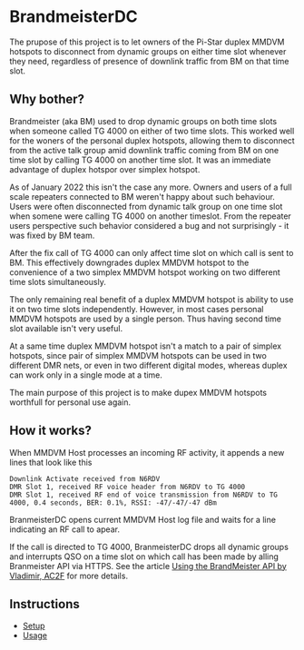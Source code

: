 # BrandmeisterDC
The prupose of this project is to let owners of the Pi-Star duplex MMDVM hotspots to disconnect from dynamic groups on either time slot whenever they need, regardless of presence of downlink traffic from BM on that time slot.

## Why bother?
Brandmeister (aka BM) used to drop dynamic groups on both time slots when someone called TG 4000 on either of two time slots.
This worked well for the woners of the personal duplex hotspots, allowing them to disconnect from the active talk group amid downlink traffic coming from BM on one time slot by calling TG 4000 on another time slot. It was an immediate advantage of duplex hotspor over simplex hotspot.

As of January 2022 this isn't the case any more. 
Owners and users of a full scale repeaters connected to BM weren't happy about such behaviour.
Users were often disconnected from dynamic talk group on one time slot when somene were calling TG 4000 on another timeslot.
From the repeater users perspective such behavior considered a bug and not surprisingly - it was fixed by BM team.

After the fix call of TG 4000 can only affect time slot on which call is sent to BM. This effectively downgrades duplex MMDVM hotspot to the convenience of a two simplex MMDVM hotspot working on two different time slots simultaneously.

The only remaining real benefit of a duplex MMDVM hotspot is ability to use it on two time slots independently. However, in most cases personal MMDVM hotspots are used by a single person. Thus having second time slot available isn't very useful.

At a same time duplex MMDVM hotspot isn't a match to a pair of simplex hotspots, since pair of simplex MMDVM hotspots can be used in two different DMR nets, or even in two different digital modes, whereas duplex can work only in a single mode at a time.

The main purpose of this project is to make dupex MMDVM hotspots worthfull for personal use again.

## How it works?
When MMDVM Host processes an incoming RF activity, it appends a new lines that look like this
```
Downlink Activate received from N6RDV
DMR Slot 1, received RF voice header from N6RDV to TG 4000
DMR Slot 1, received RF end of voice transmission from N6RDV to TG 4000, 0.4 seconds, BER: 0.1%, RSSI: -47/-47/-47 dBm
```
BranmeisterDC opens current MMDVM Host log file and waits for a line indicating an RF call to apear.

If the call is directed to TG 4000, BranmeisterDC drops all dynamic groups and interrupts QSO on a time slot on which call has been made by alling Branmeister API via HTTPS.
See the article [Using the BrandMeister API by Vladimir, AC2F](https://coloradodigital.net/2019/12/01/using-the-brandmeister-api/) for more details.

## Instructions
* [Setup](SETUP.md)
* [Usage](SETUP.md)
